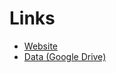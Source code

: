 # Links #
* [Website](https://ceeoinnovations.github.io/smart-motor-prototypes/)
* [Data (Google Drive)](https://drive.google.com/drive/folders/1VlpBWuKi5a2ZcsE68S0rWDeeBwFibp3g?usp=sharing)
